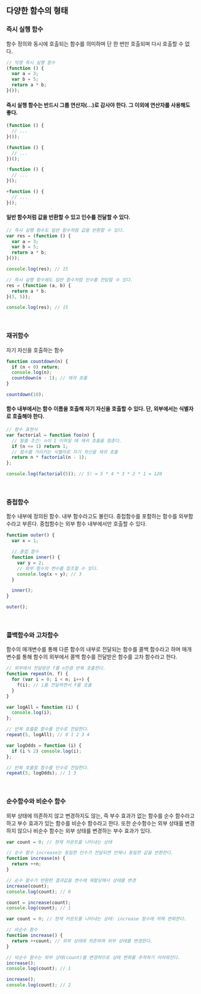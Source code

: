 ## 다양한 함수의 형태
### 즉시 실행 함수
함수 정의와 동시에 호출되는 함수를 의미하며 단 한 번만 호출되며 다시 호출할 수 없다.
```javascript
// 익명 즉시 실행 함수
(function () {
  var a = 3;
  var b = 5;
  return a * b;
}());
```
#### 즉시 실행 함수는 반드시 그룹 연산자(...)로 감사야 한다. 그 이외에 연산자를 사용해도 좋다.
```javascript
(function () {
  // ...
}());

(function () {
  // ...
})();

!function () {
  // ...
}();

+function () {
  // ...
}();
```
#### 일반 함수처럼 값을 반환할 수 있고 인수를 전달할 수 있다.
```javascript
// 즉시 실행 함수도 일반 함수처럼 값을 반환할 수 있다.
var res = (function () {
  var a = 3;
  var b = 5;
  return a * b;
}());

console.log(res); // 15

// 즉시 실행 함수에도 일반 함수처럼 인수를 전달할 수 있다.
res = (function (a, b) {
  return a * b;
}(3, 5));

console.log(res); // 15
```

<br/>


### 재귀함수
자기 자신을 호출하는 함수
```javascript
function countdown(n) {
  if (n < 0) return;
  console.log(n);
  countdown(n - 1); // 재귀 호출
}

countdown(10);
```

#### 함수 내부에서는 함수 이름을 호출해 자기 자신을 호출할 수 있다. 단, 외부에서는 식별자로 호출해야 한다.
```javascript
// 함수 표현식
var factorial = function foo(n) {
  // 탈출 조건: n이 1 이하일 때 재귀 호출을 멈춘다.
  if (n <= 1) return 1;
  // 함수를 가리키는 식별자로 자기 자신을 재귀 호출
  return n * factorial(n - 1);
};

console.log(factorial(5)); // 5! = 5 * 4 * 3 * 2 * 1 = 120
```

<br/>


### 중첩함수
함수 내부에 정의된 함수. 내부 함수라고도 불린다. 중첩함수를 포함하는 함수를 외부함수라고 부른다. 중첩함수는 외부 함수 내부에서만 호출할 수 있다.
```javascript
function outer() {
  var x = 1;

  // 중첩 함수
  function inner() {
    var y = 2;
    // 외부 함수의 변수를 참조할 수 있다.
    console.log(x + y); // 3
  }

  inner();
}

outer();
```

<br/>


### 콜백함수와 고차함수
함수의 매개변수를 통해 다른 함수의 내부로 전달되는 함수를 콜백 함수라고 하며 매개 변수를 통해 함수의 외부에서 콜백 함수를 전달받은 함수를 고차 함수라고 한다.
```javascript
// 외부에서 전달받은 f를 n만큼 반복 호출한다.
function repeat(n, f) {
  for (var i = 0; i < n; i++) {
    f(i); // i를 전달하면서 f를 호출
  }
}

var logAll = function (i) {
  console.log(i);
};

// 반복 호출할 함수를 인수로 전달한다.
repeat(5, logAll); // 0 1 2 3 4

var logOdds = function (i) {
  if (i % 2) console.log(i);
};

// 반복 호출할 함수를 인수로 전달한다.
repeat(5, logOdds); // 1 3
```


<br/>


### 순수함수와 비순수 함수
외부 상태에 의존하지 않고 변경하지도 않는, 즉 부수 효과가 없는 함수를 순수 함수라고 하고 부수 효과가 있는 함수를 비순수 함수라고 한다. 또한 순수함수는 외부 상태를 변경하지 않으나 비순수 함수는 외부 상태를 변경하는 부수 효과가 있다.
```javascript
var count = 0; // 현재 카운트를 나타내는 상태

// 순수 함수 increase는 동일한 인수가 전달되면 언제나 동일한 값을 반환한다.
function increase(n) {
  return ++n;
}

// 순수 함수가 반환한 결과값을 변수에 재할당해서 상태를 변경
increase(count);
console.log(count); // 0

count = increase(count);
console.log(count); // 1
```


```javascript
var count = 0; // 현재 카운트를 나타내는 상태: increase 함수에 의해 변화한다.

// 비순수 함수
function increase() {
  return ++count; // 외부 상태에 의존하며 외부 상태를 변경한다.
}

// 비순수 함수는 외부 상태(count)를 변경하므로 상태 변화를 추적하기 어려워진다.
increase();
console.log(count); // 1

increase();
console.log(count); // 2
```
